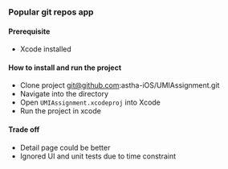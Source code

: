 
### Popular git repos app

#### Prerequisite
* Xcode installed

#### How to install and run the project
* Clone project git@github.com:astha-iOS/UMIAssignment.git
* Navigate into the directory
* Open `UMIAssignment.xcodeproj` into Xcode
* Run the project in xcode

#### Trade off
* Detail page could be better
* Ignored UI and unit tests due to time constraint
